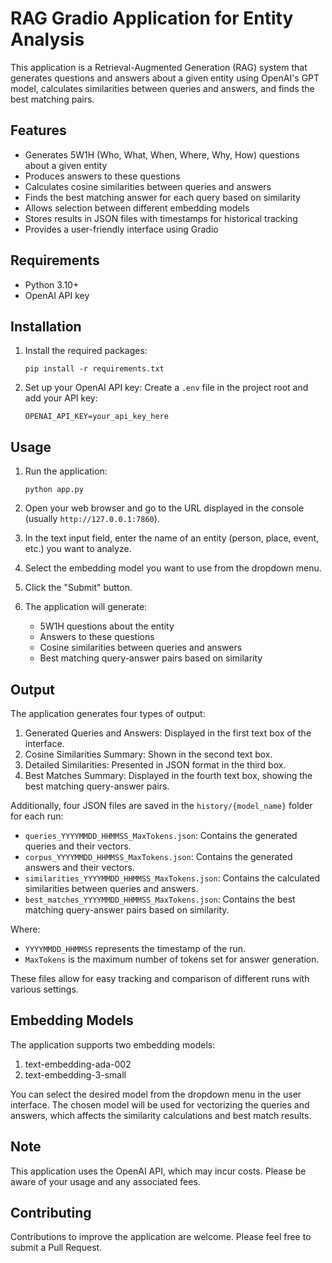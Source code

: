 # RAG Gradio Application for Entity Analysis

This application is a Retrieval-Augmented Generation (RAG) system that generates questions and answers about a given entity using OpenAI's GPT model, calculates similarities between queries and answers, and finds the best matching pairs.

## Features

- Generates 5W1H (Who, What, When, Where, Why, How) questions about a given entity
- Produces answers to these questions
- Calculates cosine similarities between queries and answers
- Finds the best matching answer for each query based on similarity
- Allows selection between different embedding models
- Stores results in JSON files with timestamps for historical tracking
- Provides a user-friendly interface using Gradio

## Requirements

- Python 3.10+
- OpenAI API key

## Installation

1. Install the required packages:
   ```
   pip install -r requirements.txt
   ```

2. Set up your OpenAI API key:
   Create a `.env` file in the project root and add your API key:
   ```
   OPENAI_API_KEY=your_api_key_here
   ```

## Usage

1. Run the application:
   ```
   python app.py
   ```

2. Open your web browser and go to the URL displayed in the console (usually `http://127.0.0.1:7860`).

3. In the text input field, enter the name of an entity (person, place, event, etc.) you want to analyze.

4. Select the embedding model you want to use from the dropdown menu.

5. Click the "Submit" button.

6. The application will generate:
   - 5W1H questions about the entity
   - Answers to these questions
   - Cosine similarities between queries and answers
   - Best matching query-answer pairs based on similarity

## Output

The application generates four types of output:

1. Generated Queries and Answers: Displayed in the first text box of the interface.
2. Cosine Similarities Summary: Shown in the second text box.
3. Detailed Similarities: Presented in JSON format in the third box.
4. Best Matches Summary: Displayed in the fourth text box, showing the best matching query-answer pairs.

Additionally, four JSON files are saved in the `history/{model_name}` folder for each run:
- `queries_YYYYMMDD_HHMMSS_MaxTokens.json`: Contains the generated queries and their vectors.
- `corpus_YYYYMMDD_HHMMSS_MaxTokens.json`: Contains the generated answers and their vectors.
- `similarities_YYYYMMDD_HHMMSS_MaxTokens.json`: Contains the calculated similarities between queries and answers.
- `best_matches_YYYYMMDD_HHMMSS_MaxTokens.json`: Contains the best matching query-answer pairs based on similarity.

Where:
- `YYYYMMDD_HHMMSS` represents the timestamp of the run.
- `MaxTokens` is the maximum number of tokens set for answer generation.

These files allow for easy tracking and comparison of different runs with various settings.

## Embedding Models

The application supports two embedding models:
1. text-embedding-ada-002
2. text-embedding-3-small

You can select the desired model from the dropdown menu in the user interface. The chosen model will be used for vectorizing the queries and answers, which affects the similarity calculations and best match results.

## Note

This application uses the OpenAI API, which may incur costs. Please be aware of your usage and any associated fees.

## Contributing

Contributions to improve the application are welcome. Please feel free to submit a Pull Request.

